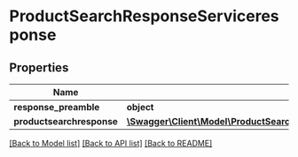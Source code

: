 # ProductSearchResponseServiceresponse

## Properties
Name | Type | Description | Notes
------------ | ------------- | ------------- | -------------
**response_preamble** | **object** |  | [optional] 
**productsearchresponse** | [**\Swagger\Client\Model\ProductSearchResponseServiceresponseProductsearchresponse**](ProductSearchResponseServiceresponseProductsearchresponse.md) |  | [optional] 

[[Back to Model list]](../../README.md#documentation-for-models) [[Back to API list]](../../README.md#documentation-for-api-endpoints) [[Back to README]](../../README.md)


